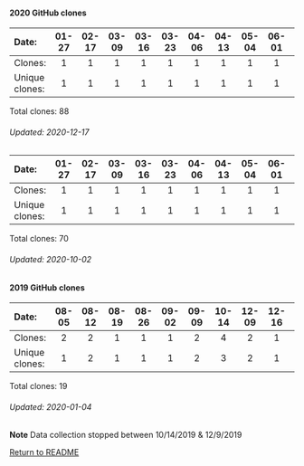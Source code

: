 #### 2020 GitHub clones
Date:		  |  01-27   |       02-17   |       03-09   |       03-16   |       03-23   |       04-06   |       04-13   |       05-04   |       06-01   |       07-13   |       07-20   |       07-27  |  08-10  |  08-24  |  08-31  |  09-07  |  09-21  |  09-28  |  10-05  |  10-12  |  10-26  |  11-02  |  11-23  |  11-30  |  12-07
|:---    |:---:  |:---:  |:---:  |:---:  |:---:  |:---:  |:---:  |:---:  |:---:  |:---:  |:---:  |:---:  |:---:  |:---:  |:---:  |:---:  |:---:  |:---:  |:---:  |:---:  |:---:  |:---:  |:---:  |:---:  |:---:
Clones:		  |   1       |       1       |       1       |       1       |       1       |       1       |       1       |       1       |       1       |       5       |       1       |       2      |  9      |  40     |  1      |  2      |  1      |  1      |  6      |  4      |  1      |  1      |  1      |  3      |  1
Unique            clones:  |   1       |       1       |       1       |       1       |       1       |       1       |       1       |       1       |       1       |       4       |       1       |      1  |      9  |      2  |      1  |      2  |      1  |      1  |      3  |      3  |      1  |      1  |      1  |      3  |      1

Total clones: 88
###### Updated: 2020-12-17


Date:  |       01-27   |       02-17   |       03-09   |       03-16   |       03-23   |       04-06   |       04-13   |       05-04  |  06-01  |  07-13  |  07-20  |  07-27  |  08-10  |  08-24  |  08-31  |  09-07  |  09-21
|:---  |:---:  |:---:  |:---:  |:---:  |:---:  |:---:  |:---:  |:---:  |:---:  |:---:  |:---:  |:---:  |:---:  |:---:  |:---:  |:---:  |:---:
Clones: |       1       |       1       |       1       |       1       |       1       |       1       |       1       |       1      |  1      |  5      |  1      |  2      |  9      |  40     |  1      |  2      |  1
Unique            clones:  |       1       |       1       |       1       |       1       |       1       |       1       |       1       |      1  |      1  |      4  |      1  |      1  |      9  |      2  |      1  |      2  |      1

Total clones: 70
###### Updated: 2020-10-02

#### 2019 GitHub clones
Date:    |        08-05   |       08-12   |       08-19   |       08-26   |       09-02   |  09-09  |  10-14  |  12-09  |  12-16  |  12-23 | 12-30 
|:---    |:---:   |:---:  |:---:  |:---:  |:---:  |:---:  |:---:  |:---:  |:---:  |:---: |:---:
Clones:  |        2       |       2       |       1       |       1       |       1       |  2      |  4      |  2      |  1      |  1 | 2
Unique   clones:  |       1       |       2       |       1       |       1       |       1  |      2  |      3  |      2  |      1  |      1 | 2 

Total clones: 19
###### Updated: 2020-01-04
**Note**  Data collection stopped between 10/14/2019 & 12/9/2019

[Return to README](https://github.com/BradleyA/pi-display/blob/master/README.md)
